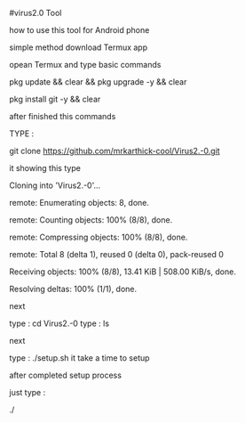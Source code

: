 
#virus2.0 Tool 

how to use this tool for Android phone 

simple method download Termux app

opean Termux and type basic commands

pkg update && clear && pkg upgrade -y &&  clear 

pkg install git -y && clear 

 
after finished this commands

TYPE  : 

git clone https://github.com/mrkarthick-cool/Virus2.-0.git

it showing this type 



Cloning into 'Virus2.-0'...

remote: Enumerating objects: 8, done.

remote: Counting objects: 100% (8/8), done.

remote: Compressing objects: 100% (8/8), done.

remote: Total 8 (delta 1), reused 0 (delta 0), pack-reused 0

Receiving objects: 100% (8/8), 13.41 KiB | 508.00 KiB/s, done.

Resolving deltas: 100% (1/1), done.

next 

type : cd Virus2.-0
type  : ls 

next 

type : ./setup.sh it take a time to setup 

after completed setup process

just type :

./






